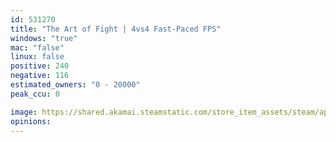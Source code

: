 ```yaml
---
id: 531270
title: "The Art of Fight | 4vs4 Fast-Paced FPS"
windows: "true"
mac: "false"
linux: false
positive: 240
negative: 116
estimated_owners: "0 - 20000"
peak_ccu: 0

image: https://shared.akamai.steamstatic.com/store_item_assets/steam/apps/531270/header.jpg?t=1545847676
opinions:
---
```

